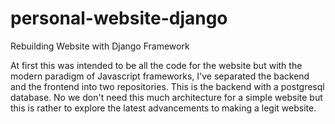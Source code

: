 # personal-website-django
Rebuilding Website with Django Framework

At first this was intended to be all the code for the website but with the modern paradigm of Javascript frameworks,
I've separated the backend and the frontend into two repositories. This is the backend with a postgresql database.
No we don't need this much architecture for a simple website but this is rather to explore the latest advancements to
making a legit website.
